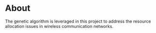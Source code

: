 # About
The genetic algorithm is leveraged in this project to address the resource allocation issues in wireless communication networks.
